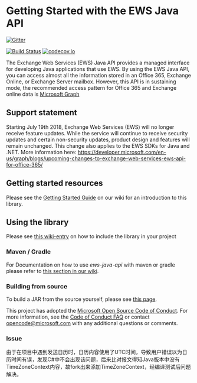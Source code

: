 # Getting Started with the EWS Java API

[![Gitter](https://badges.gitter.im/JoinChat.svg)](https://gitter.im/OfficeDev/ews-java-api?utm_source=badge&utm_medium=badge&utm_campaign=pr-badge&utm_content=badge)

[![Build Status](https://travis-ci.org/OfficeDev/ews-java-api.svg)](https://travis-ci.org/OfficeDev/ews-java-api) [![codecov.io](https://codecov.io/github/OfficeDev/ews-java-api/coverage.svg?branch=master)](https://codecov.io/github/OfficeDev/ews-java-api?branch=master)

The Exchange Web Services (EWS) Java API provides a managed interface for developing Java applications that use EWS.
By using the EWS Java API, you can access almost all the information stored in an Office 365, Exchange Online, or Exchange Server mailbox. However, this API is in sustaining mode, the recommended access pattern for Office 365 and Exchange online data is [Microsoft Graph](https://graph.microsoft.com)

## Support statement

Starting July 19th 2018, Exchange Web Services (EWS) will no longer receive feature updates. While the service will continue to receive security updates and certain non-security updates, product design and features will remain unchanged. This change also applies to the EWS SDKs for Java and .NET. More information here: https://developer.microsoft.com/en-us/graph/blogs/upcoming-changes-to-exchange-web-services-ews-api-for-office-365/


## Getting started resources

Please see the [Getting Started Guide](https://github.com/OfficeDev/ews-java-api/wiki/Getting-Started-Guide) on our wiki for an introduction to this library.

## Using the library
Please see [this wiki-entry](https://github.com/OfficeDev/ews-java-api/wiki/Getting-Started-Guide#using-the-library) on how to include the library in your project

### Maven / Gradle
For Documentation on how to use _ews-java-api_ with maven or gradle please refer to [this section in our wiki](https://github.com/OfficeDev/ews-java-api/wiki#maven--gradle-integration). 

### Building from source
To build a JAR from the source yourself, please see [this page](https://github.com/OfficeDev/ews-java-api/wiki/Building-EWS-JAVA-API).


This project has adopted the [Microsoft Open Source Code of Conduct](https://opensource.microsoft.com/codeofconduct/). For more information, see the [Code of Conduct FAQ](https://opensource.microsoft.com/codeofconduct/faq/) or contact [opencode@microsoft.com](mailto:opencode@microsoft.com) with any additional questions or comments.

### Issue
由于在项目中遇到发送日历时，日历内容使用了UTC时间，导致用户错误以为日历时间有误，发现C#中不会出现该问题，后来比对报文得知Java版本中没有TimeZoneContext内容，故fork出来添加TimeZoneContext，经编译测试后问题解决。
